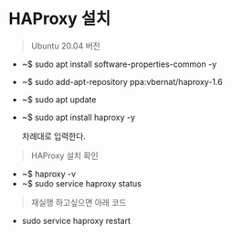 # HAProxy 설치
> Ubuntu 20.04 버전
* ~$ sudo apt install software-properties-common -y
* ~$ sudo add-apt-repository ppa:vbernat/haproxy-1.6
* ~$ sudo apt update
* ~$ sudo apt install haproxy -y
    
    차례대로 입력한다.

> HAProxy 설치 확인
* ~$ haproxy -v
* ~$ sudo service haproxy status

> 재실행 하고싶으면 아래 코드
*  sudo
service haproxy restart